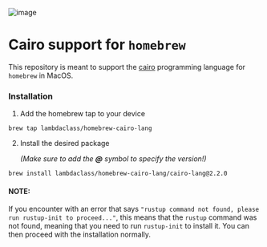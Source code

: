 ![image](https://github.com/lambdaclass/homebrew-cairo-lang/assets/53660242/04463074-fe48-460e-ae39-df14a56a59c2)
# Cairo support for `homebrew`

This repository is meant to support the [cairo](https://www.cairo-lang.org/) programming language for `homebrew` in MacOS.

### Installation
1. Add the homebrew tap to your device
```
brew tap lambdaclass/homebrew-cairo-lang
```
2. Install the desired package

    *(Make sure to add the **@** symbol to specify the version!)*
```
brew install lambdaclass/homebrew-cairo-lang/cairo-lang@2.2.0
```


#### NOTE:
If you encounter with an error that says `"rustup command not found, please run rustup-init to proceed..."`, this means that the `rustup` command was not found, meaning that you need to run `rustup-init` to install it. You can then proceed with the installation normally.
